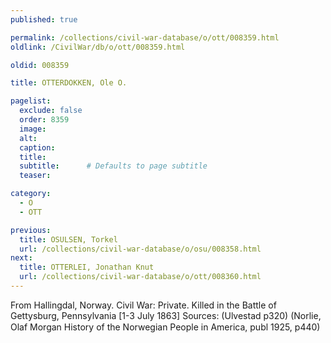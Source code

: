 ```yaml
---
published: true

permalink: /collections/civil-war-database/o/ott/008359.html
oldlink: /CivilWar/db/o/ott/008359.html

oldid: 008359

title: OTTERDOKKEN, Ole O.

pagelist:
  exclude: false
  order: 8359
  image: 
  alt:
  caption:
  title:
  subtitle:      # Defaults to page subtitle
  teaser:

category: 
  - O 
  - OTT

previous:
  title: OSULSEN, Torkel
  url: /collections/civil-war-database/o/osu/008358.html  
next:
  title: OTTERLEI, Jonathan Knut
  url: /collections/civil-war-database/o/ott/008360.html   
---
```

From Hallingdal, Norway. Civil War: Private. Killed in the Battle of Gettysburg, Pennsylvania [1-3 July 1863] Sources: (Ulvestad p320) (Norlie, Olaf Morgan &#147;History of the Norwegian People in America&#148;, publ 1925, p440)